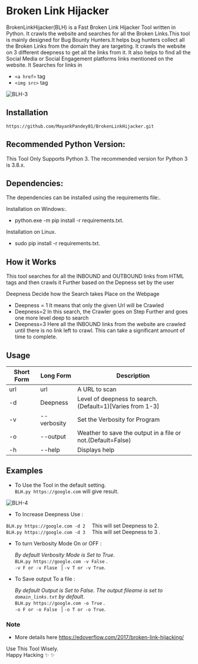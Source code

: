 
# Broken Link Hijacker

BrokenLinkHijacker(BLH) is a Fast Broken Link Hijacker Tool written in Python. It crawls the website and searches for all the Broken Links.This tool is mainly designed for Bug Bounty Hunters.It helps bug hunters collect all the Broken Links from the domain they are targeting. It crawls the website on 3 different deepness to get all the links from it. It also helps to find all the Social Media or Social Engagement platforms links mentioned on the website.  It Searches for links in 
- `<a href>` tag
- `<img src>` tag

![BLH-3](https://user-images.githubusercontent.com/29165227/109423919-70c12d00-7a07-11eb-9598-2dd26d6a5b10.PNG)




## Installation
`https://github.com/MayankPandey01/BrokenLinkHijacker.git`

## Recommended Python Version:
This Tool Only Supports Python 3.
The recommended version for Python 3 is 3.8.x.

## Dependencies:

The dependencies can be installed using the requirements file:.

Installation on Windows:.
- python.exe -m pip install -r requirements.txt.

Installation on Linux.
- sudo pip install -r requirements.txt.


## How it Works

This tool searches for all the INBOUND and OUTBOUND links from HTML tags and then crawls it Further based on the Depness set by the user

Deepness Decide how the Search takes Place on the Webpage
- Deepness = 1
It means that only the given Url will be Crawled
- Deepness=2
In this search, the Crawler goes on Step Further and goes one more level deep to search
- Deepness=3
Here all the INBOUND links from the website are crawled until there is no link left to crawl.
This can take a significant amount of time to complete.


## Usage

Short Form    | Long Form     | Description
------------- | ------------- |-------------
url           | url           | A URL to scan 
-d            | Deepness      | Level of deepness to search.(Default=1)[Varies from 1-3]
-v            | --verbosity   | Set the Verbosity for Program
-o            | --output      | Weather to save the output in a file or not.(Default=False)
-h            | --help        | Displays help 


## Examples

- To Use the Tool in the default setting.\
`BLH.py https://google.com` will give result.

![BLH-4](https://user-images.githubusercontent.com/29165227/109423934-820a3980-7a07-11eb-9348-c25692ce16aa.PNG)


- To Increase Deepness Use :

`BLH.py https://google.com -d 2  ` This will set Deepness to 2.\
`BLH.py https://google.com -d 3  ` This will set Deepness to 3 .

- To turn Verbosity Mode On or OFF :
 
  *By default Verbosity Mode is Set to True*.\
  `BLH.py https://google.com -v False` . \
  `-v F or -v Flase ` |  `-v T or -v True`.

- To Save output To a file : 

  *By default Output is Set to False. The output fileame is set to `domain_links.txt` by default*.\
  `BLH.py https://google.com -o True` . \
  `-o F or -o False ` | `-o T or -o True`.

   
### Note
- More details here https://edoverflow.com/2017/broken-link-hijacking/

Use This Tool Wisely.\
Happy Hacking :sparkles: :sparkles:
